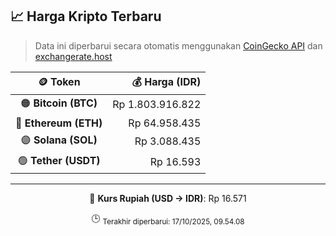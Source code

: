 

<!-- HARGA_KRIPTO -->
## 📈 Harga Kripto Terbaru

> Data ini diperbarui secara otomatis menggunakan [CoinGecko API](https://www.coingecko.com/) dan [exchangerate.host](https://exchangerate.host/)

<div align="center">

| 🪙 Token | 💰 Harga (IDR) |
|:------:|---------------:|
| 🟠 **Bitcoin (BTC)**   | Rp 1.803.916.822 |
| 🔵 **Ethereum (ETH)**  | Rp 64.958.435 |
| 🟣 **Solana (SOL)**    | Rp 3.088.435 |
| 🟢 **Tether (USDT)**   | Rp 16.593 |

---

💱 **Kurs Rupiah (USD → IDR)**: Rp 16.571

🕒 <sub>Terakhir diperbarui: 17/10/2025, 09.54.08</sub>

</div>
<!-- /HARGA_KRIPTO -->